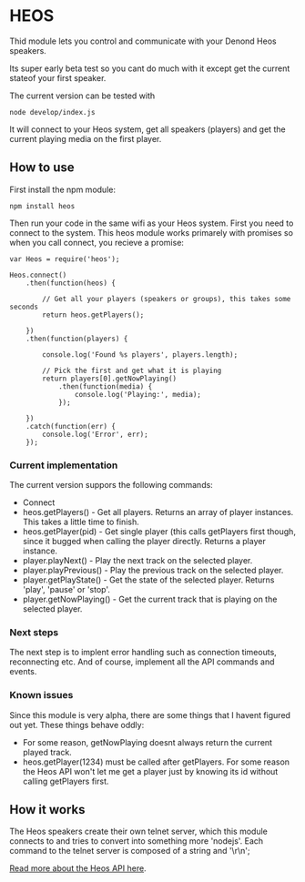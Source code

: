 HEOS
====

Thid module lets you control and communicate with your Denond Heos speakers.

Its super early beta test so you cant do much with it except get the current stateof your first speaker.

The current version can be tested with

    node develop/index.js

It will connect to your Heos system, get all speakers (players) and get the current playing media on the first player.


## How to use

First install the npm module:

    npm install heos

Then run your code in the same wifi as your Heos system. First you need to connect to the system. 
This heos module works primarely with promises so when you call connect, you recieve a promise:

    var Heos = require('heos');

    Heos.connect()
        .then(function(heos) {

            // Get all your players (speakers or groups), this takes some seconds
            return heos.getPlayers();

        })
        .then(function(players) {

            console.log('Found %s players', players.length);
            
            // Pick the first and get what it is playing
            return players[0].getNowPlaying()
                .then(function(media) {
                    console.log('Playing:', media);
                });

        })
        .catch(function(err) {
            console.log('Error', err);
        });
 
### Current implementation

The current version suppors the following commands:

- Connect
- heos.getPlayers() - Get all players. Returns an array of player instances. This takes a little time to finish.
- heos.getPlayer(pid) - Get single player (this calls getPlayers first though, since it bugged when calling the player directly. Returns a player instance.
- player.playNext() - Play the next track on the selected player.
- player.playPrevious() - Play the previous track on the selected player.
- player.getPlayState() - Get the state of the selected player. Returns 'play', 'pause' or 'stop'.
- player.getNowPlaying() - Get the current track that is playing on the selected player.

### Next steps

The next step is to implent error handling such as connection timeouts, reconnecting etc.
And of course, implement all the API commands and events.

### Known issues

Since this module is very alpha, there are some things that I havent figured out yet. These things behave oddly:

- For some reason, getNowPlaying doesnt always return the current played track.
- heos.getPlayer(1234) must be called after getPlayers. For some reason the Heos API won't let me get a player just by knowing its id without calling getPlayers first.

## How it works

The Heos speakers create their own telnet server, which this module connects to and tries to convert into something more 'nodejs'. Each command to the telnet server is composed of a string and '\r\n'; 

[Read more about the Heos API here](http://www.eurostar-ostrava.cz/files/01.2015_HEOS---CLI_PROTOCOL_V01.pdf).


